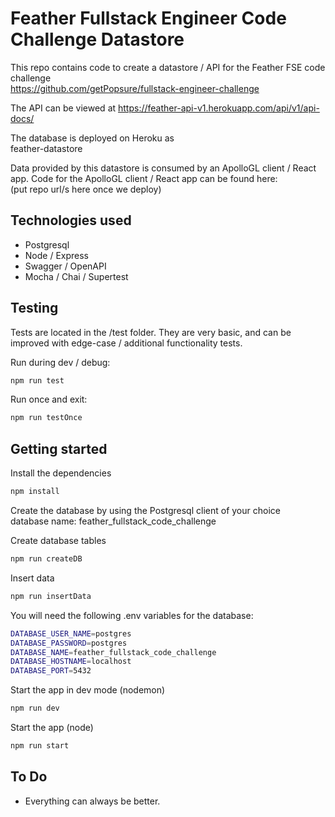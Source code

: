 # Feather Fullstack Engineer Code Challenge Datastore

This repo contains code to create a datastore / API for the Feather FSE code challenge \
https://github.com/getPopsure/fullstack-engineer-challenge

The API can be viewed at https://feather-api-v1.herokuapp.com/api/v1/api-docs/

The database is deployed on Heroku as \
feather-datastore

Data provided by this datastore is consumed by an ApolloGL client / React app.
Code for the ApolloGL client / React app can be found here: \
(put repo url/s here once we deploy)

## Technologies used
* Postgresql 
* Node / Express 
* Swagger / OpenAPI
* Mocha / Chai / Supertest

## Testing
Tests are located in the /test folder. They are very basic, and can be improved with edge-case / additional functionality tests.

Run during dev / debug:
```bash
npm run test
```

Run once and exit:
```bash
npm run testOnce
```

## Getting started
Install the dependencies
```bash
npm install
```
Create the database by using the Postgresql client of your choice \
database name: feather_fullstack_code_challenge

Create database tables
```bash
npm run createDB
```

Insert data
```bash
npm run insertData
```

You will need the following .env variables for the database:
```bash
DATABASE_USER_NAME=postgres
DATABASE_PASSWORD=postgres
DATABASE_NAME=feather_fullstack_code_challenge 
DATABASE_HOSTNAME=localhost
DATABASE_PORT=5432 
```

Start the app in dev mode (nodemon)
```bash
npm run dev
```

Start the app (node)
```bash
npm run start
```

## To Do
* Everything can always be better.

